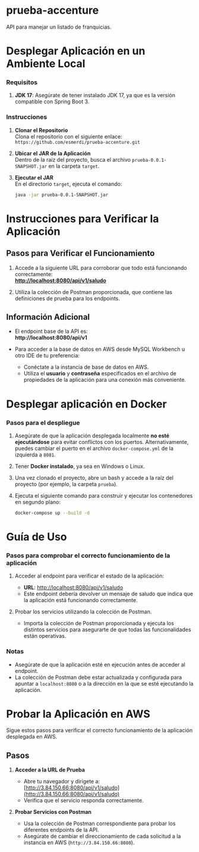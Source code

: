 # prueba-accenture
API para manejar un listado de franquicias. 

# Desplegar Aplicación en un Ambiente Local

### Requisitos
1. **JDK 17**: Asegúrate de tener instalado JDK 17, ya que es la versión compatible con Spring Boot 3.

### Instrucciones

1. **Clonar el Repositorio**  
   Clona el repositorio con el siguiente enlace:  
   `https://github.com/esmerdi/prueba-accenture.git`

2. **Ubicar el JAR de la Aplicación**  
   Dentro de la raíz del proyecto, busca el archivo `prueba-0.0.1-SNAPSHOT.jar` en la carpeta `target`.

3. **Ejecutar el JAR**  
   En el directorio `target`, ejecuta el comando:  
   ```bash
   java -jar prueba-0.0.1-SNAPSHOT.jar

# Instrucciones para Verificar la Aplicación

## Pasos para Verificar el Funcionamiento

1. Accede a la siguiente URL para corroborar que todo está funcionando correctamente:  
   **[http://localhost:8080/api/v1/saludo](http://localhost:8080/api/v1/saludo)**

2. Utiliza la colección de Postman proporcionada, que contiene las definiciones de prueba para los endpoints.

## Información Adicional

- El endpoint base de la API es:  
  **http://localhost:8080/api/v1**

- Para acceder a la base de datos en AWS desde MySQL Workbench u otro IDE de tu preferencia:
  - Conéctate a la instancia de base de datos en AWS.
  - Utiliza el **usuario** y **contraseña** especificados en el archivo de propiedades de la aplicación para una conexión más conveniente.

# Desplegar aplicación en Docker

### Pasos para el despliegue

1. Asegúrate de que la aplicación desplegada localmente **no esté ejecutándose** para evitar conflictos con los puertos. Alternativamente, puedes cambiar el puerto en el archivo `docker-compose.yml` de la izquierda a `8081`.

2. Tener **Docker instalado**, ya sea en Windows o Linux.

3. Una vez clonado el proyecto, abre un bash y accede a la raíz del proyecto (por ejemplo, la carpeta `prueba`).

4. Ejecuta el siguiente comando para construir y ejecutar los contenedores en segundo plano:
   ```bash
   docker-compose up --build -d

# Guía de Uso

### Pasos para comprobar el correcto funcionamiento de la aplicación

1. Acceder al endpoint para verificar el estado de la aplicación:
   - **URL**: [http://localhost:8080/api/v1/saludo](http://localhost:8080/api/v1/saludo)
   - Este endpoint debería devolver un mensaje de saludo que indica que la aplicación está funcionando correctamente.

2. Probar los servicios utilizando la colección de Postman.
   - Importa la colección de Postman proporcionada y ejecuta los distintos servicios para asegurarte de que todas las funcionalidades están operativas.

### Notas

- Asegúrate de que la aplicación esté en ejecución antes de acceder al endpoint.
- La colección de Postman debe estar actualizada y configurada para apuntar a `localhost:8080` o a la dirección en la que se esté ejecutando la aplicación.

# Probar la Aplicación en AWS

Sigue estos pasos para verificar el correcto funcionamiento de la aplicación desplegada en AWS.

## Pasos

1. **Acceder a la URL de Prueba**
   - Abre tu navegador y dirígete a: [http://3.84.150.66:8080/api/v1/saludo](http://3.84.150.66:8080/api/v1/saludo)
   - Verifica que el servicio responda correctamente.

2. **Probar Servicios con Postman**
   - Usa la colección de Postman correspondiente para probar los diferentes endpoints de la API.
   - Asegúrate de cambiar el direccionamiento de cada solicitud a la instancia en AWS (`http://3.84.150.66:8080`).
